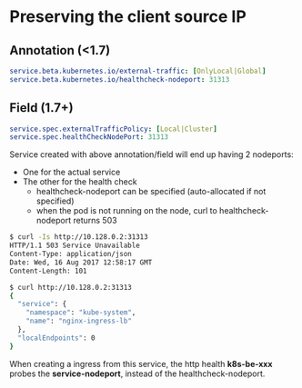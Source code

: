 # Preserving the client source IP

## Annotation (<1.7)

```yaml
service.beta.kubernetes.io/external-traffic: [OnlyLocal|Global]
service.beta.kubernetes.io/healthcheck-nodeport: 31313
```

## Field (1.7+)

```yaml
service.spec.externalTrafficPolicy: [Local|Cluster]
service.spec.healthCheckNodePort: 31313
```

Service created with above annotation/field will end up having 2 nodeports:

* One for the actual service
* The other for the health check
  * healthcheck-nodeport can be specified (auto-allocated if not specified)
  * when the pod is not running on the node, curl to healthcheck-nodeport returns 503


```sh
$ curl -Is http://10.128.0.2:31313
HTTP/1.1 503 Service Unavailable
Content-Type: application/json
Date: Wed, 16 Aug 2017 12:58:17 GMT
Content-Length: 101

$ curl http://10.128.0.2:31313
{
  "service": {
    "namespace": "kube-system",
    "name": "nginx-ingress-lb"
  },
  "localEndpoints": 0
}
```

When creating a ingress from this service, the http health **k8s-be-xxx** probes the
**service-nodeport**, instead of the healthcheck-nodeport.
